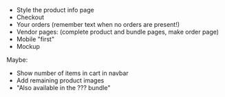 - Style the product info page
- Checkout
- Your orders (remember text when no orders are present!)
- Vendor pages: (complete product and bundle pages, make order page)
- Mobile "first"
- Mockup

Maybe:
- Show number of items in cart in navbar
- Add remaining product images
- "Also available in the ??? bundle"
